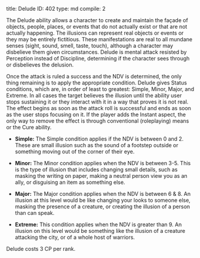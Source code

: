 title:          Delude
ID:             402
type:           md
compile:        2


The Delude ability allows a character to create and maintain the façade of objects, people, places, or events that do not actually exist or that are not actually happening. The illusions can represent real objects or events or they may be entirely fictitious. These manifestations are real to all mundane senses (sight, sound, smell, taste, touch), although a character may disbelieve them given circumstances. Delude is mental attack resisted by Perception instead of Discipline, determining if the character sees through or disbelieves the delusion. 

Once the attack is ruled a success and the NDV is determined, the only thing remaining is to apply the appropriate condition. Delude gives Status conditions, which are, in order of least to greatest: Simple, Minor, Major, and Extreme. In all cases the target believes the illusion until the ability user stops sustaining it or they interact with it in a way that proves it is not real. The effect begins as soon as the attack roll is successful and ends as soon as the user stops focusing on it. If the player adds the Instant aspect, the only way to remove the effect is through conventional (roleplaying) means or the Cure ability.

- **Simple:** The Simple condition applies if the NDV is between 0 and 2. These are small illusion such as the sound of a footstep outside or something moving out of the corner of their eye.

- **Minor:** The Minor condition applies when the NDV is between 3-5. This is the type of illusion that includes changing small details, such as masking the writing on paper, making a neutral person view you as an ally, or disguising an item as something else.

- **Major:** The Major condition applies when the NDV is between 6 & 8. An illusion at this level would be like changing your looks to someone else, masking the presence of a creature, or creating the illusion of a person than can speak.

- **Extreme:** This condition applies when the NDV is greater than 9. An illusion on this level would be something like the illusion of a creature attacking the city, or of a whole host of warriors.

Delude costs 3 CP per rank.